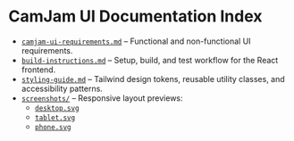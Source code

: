 # CamJam UI Documentation Index

- [`camjam-ui-requirements.md`](./camjam-ui-requirements.md) – Functional and non-functional UI requirements.
- [`build-instructions.md`](./build-instructions.md) – Setup, build, and test workflow for the React frontend.
- [`styling-guide.md`](./styling-guide.md) – Tailwind design tokens, reusable utility classes, and accessibility patterns.
- [`screenshots/`](./screenshots) – Responsive layout previews:
  - [`desktop.svg`](./screenshots/desktop.svg)
  - [`tablet.svg`](./screenshots/tablet.svg)
  - [`phone.svg`](./screenshots/phone.svg)

